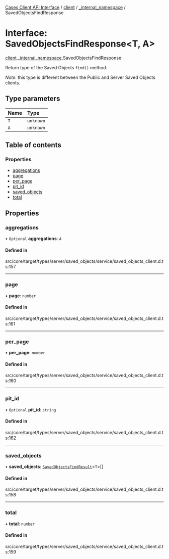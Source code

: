 [Cases Client API Interface](../README.md) / [client](../modules/client.md) / [\_internal\_namespace](../modules/client._internal_namespace.md) / SavedObjectsFindResponse

# Interface: SavedObjectsFindResponse<T, A\>

[client](../modules/client.md).[_internal_namespace](../modules/client._internal_namespace.md).SavedObjectsFindResponse

Return type of the Saved Objects `find()` method.

*Note*: this type is different between the Public and Server Saved Objects
clients.

## Type parameters

| Name | Type |
| :------ | :------ |
| `T` | `unknown` |
| `A` | `unknown` |

## Table of contents

### Properties

- [aggregations](client._internal_namespace.SavedObjectsFindResponse.md#aggregations)
- [page](client._internal_namespace.SavedObjectsFindResponse.md#page)
- [per\_page](client._internal_namespace.SavedObjectsFindResponse.md#per_page)
- [pit\_id](client._internal_namespace.SavedObjectsFindResponse.md#pit_id)
- [saved\_objects](client._internal_namespace.SavedObjectsFindResponse.md#saved_objects)
- [total](client._internal_namespace.SavedObjectsFindResponse.md#total)

## Properties

### aggregations

• `Optional` **aggregations**: `A`

#### Defined in

src/core/target/types/server/saved_objects/service/saved_objects_client.d.ts:157

___

### page

• **page**: `number`

#### Defined in

src/core/target/types/server/saved_objects/service/saved_objects_client.d.ts:161

___

### per\_page

• **per\_page**: `number`

#### Defined in

src/core/target/types/server/saved_objects/service/saved_objects_client.d.ts:160

___

### pit\_id

• `Optional` **pit\_id**: `string`

#### Defined in

src/core/target/types/server/saved_objects/service/saved_objects_client.d.ts:162

___

### saved\_objects

• **saved\_objects**: [`SavedObjectsFindResult`](client._internal_namespace.SavedObjectsFindResult.md)<`T`\>[]

#### Defined in

src/core/target/types/server/saved_objects/service/saved_objects_client.d.ts:158

___

### total

• **total**: `number`

#### Defined in

src/core/target/types/server/saved_objects/service/saved_objects_client.d.ts:159

